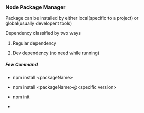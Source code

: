 ### Node Package Manager

Package can be installed by either local\(specific to a project\) or global\(usually developent tools\)

Dependency classified by two ways

1. Regular dependency

2. Dev dependency \(no need while running\)


##### Few Command

* npm install &lt;packageName&gt;

* npm install &lt;packageName&gt;@&lt;specific version&gt;

* npm init

* 

